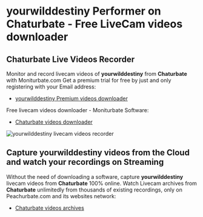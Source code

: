 # yourwilddestiny Performer on Chaturbate - Free LiveCam videos downloader

## Chaturbate Live Videos Recorder

Monitor and record livecam videos of **yourwilddestiny** from **Chaturbate** with Moniturbate.com
Get a premium trial for free by just and only registering with your Email address:
* [yourwilddestiny Premium videos downloader](https://moniturbate.com/request-demo-licence-key.html)

Free livecam videos downloader - Moniturbate Software:
* [Chaturbate videos downloader](https://moniturbate.com/moniturbate-download-software.html)

![yourwilddestiny livecam videos recorder](https://peachurnet.com/templates/moniturbate-software.png)


## Capture yourwilddestiny videos from the Cloud and watch your recordings on Streaming

Without the need of downloading a software, capture **yourwilddestiny** livecam videos from **Chaturbate** 100% online.
Watch Livecam archives from **Chaturbate** unlimitedly from thousands of existing recordings, only on Peachurbate.com and its websites network:
* [Chaturbate videos archives](https://peachurnet.com/)